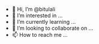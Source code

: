 - 👋 Hi, I’m @bitulali
- 👀 I’m interested in ...
- 🌱 I’m currently learning ...
- 💞️ I’m looking to collaborate on ...
- 📫 How to reach me ...

<!---
bitulali/bitulali is a ✨ special ✨ repository because its `README.md` (this file) appears on your GitHub profile.
You can click the Preview link to take a look at your changes.
--->
